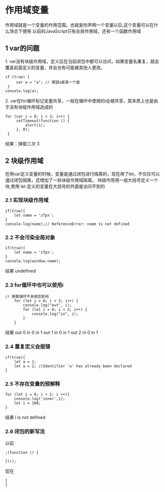 # 作用域变量

作用域就是一个变量的作用范围。也就是你声明一个变量以后,这个变量可以在什么场合下使用 以前的JavaScript只有全局作用域，还有一个函数作用域

## 1 var的问题

1\.  var没有块级作用域，定义后在当前闭包中都可以访问，如果变量名重复，就会覆盖前面定义的变量，并且也有可能被其他人更改。

```
if (true) {
     var a = "a"; // 期望a是某一个值
 }
console.log(a);
```

2\.  var在for循环标记变量共享，一般在循环中使用的i会被共享，其本质上也是由于没有块级作用域造成的

```
for (var i = 0; i < 3; i++) {
     setTimeout(function () {
         alert(i);
     }, 0);
 }
```

结果：弹窗三次 3

## 2 块级作用域

在用var定义变量的时候，变量是通过闭包进行隔离的，现在用了let，不仅仅可以通过闭包隔离，还增加了一些块级作用域隔离。 块级作用用一组大括号定义一个块,使用 let 定义的变量在大括号的外面是访问不到的

### **2.1 实现块级作用域**

```
if(true){
    let name = 'zfpx';
}
console.log(name);// ReferenceError: name is not defined
```

### **2.2 不会污染全局对象**

```
if(true){
    let name = 'zfpx';
}
console.log(window.name);
```

结果 undefined

### **2.3 for循环中也可以使用i**

```
// 嵌套循环不会相互影响
    for (let i = 0; i < 3; i++) {
        console.log("out", i);
        for (let i = 0; i < 2; i++) {
            console.log("in", i);
        }
    }
```

结果 out 0 in 0 in 1 out 1 in 0 in 1 out 2 in 0 in 1

### **2.4 重复定义会报错**

```
if(true){
    let a = 1;
    let a = 2; //Identifier 'a' has already been declared
}
```

### **2.5 不存在变量的预解释**

```
for (let i = 0; i < 2; i ++){
    console.log('inner',i);
    let i = 100;
}
```

结果 i is not defined

### **2.6 闭包的新写法**

以前

```
;(function () {

})();
```

现在

```
{
}
```
